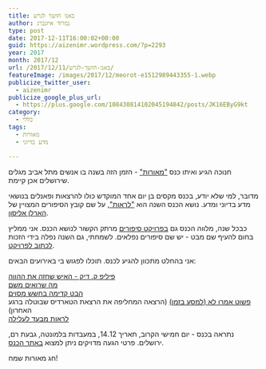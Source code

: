 ```yaml
---
title: באנו חושך לגרש
author: נמרוד איזנברג
type: post
date: 2017-12-11T16:00:02+00:00
guid: https://aizenimr.wordpress.com/?p=2293
year: 2017
month: 2017/12
url: /2017/12/11/באנו-חושך-לגרש/
featureImage: /images/2017/12/meorot-e1512989443355-1.webp
publicize_twitter_user:
  - aizenimr
publicize_google_plus_url:
  - https://plus.google.com/108430814102045194842/posts/JK16EByG9kt
category:
  - כללי
tags:
  - מאורות
  - מדע בדיוני

---
```

חנוכה הגיע ואיתו כנס ["מאורות"](https://meorot.sf-f.org.il/2017/) - הזמן הזה בשנה בו אנשים מתל אביב מגלים שירושלים אכן קיימת.

מדובר, למי שלא יודע, בכנס מקסים בן יום אחד המוקדש כולו להרצאות ופאנלים בנושאי מדע בדיוני ומדע. נושא הכנס השנה הוא ["לראות"](https://en.wikipedia.org/wiki/Strange_Wine), על שם קובץ הסיפורים המצויין של [הארלן אליסון](http://harlanellison.com/).

כבכל שנה, מלווה הכנס גם [בפרויקט סיפורים](https://meorot.sf-f.org.il/2017/index-8.html) מרתק הקשור לנושא הכנס. אני ממליץ בחום להעיף שם מבט - יש שם סיפורים נפלאים. לשמחתי, גם השנה נפלה בידי הזכות [לכתוב לפרויקט](https://meorot.sf-f.org.il/2017/index-29.html).

אני בהחלט מתכוון להגיע לכנס. תוכלו לפגוש בי באירועים הבאים:

[פיליפ ק. דיק - האיש שחזה את ההווה](https://meorot.sf-f.org.il/program2017/event/%d7%a4%d7%99%d7%9c%d7%99%d7%a4-%d7%a7-%d7%93%d7%99%d7%a7-%d7%94%d7%90%d7%99%d7%a9-%d7%a9%d7%97%d7%96%d7%94-%d7%90%d7%aa-%d7%94%d7%94%d7%95%d7%95%d7%94/)  
[מה שרואים משם](https://meorot.sf-f.org.il/program2017/event/%d7%9e%d7%94-%d7%a9%d7%a8%d7%95%d7%90%d7%99%d7%9d-%d7%9e%d7%a9%d7%9d/)  
[הבט קדימה בחשש מסוים](https://meorot.sf-f.org.il/program2017/event/%d7%94%d7%91%d7%98-%d7%a7%d7%93%d7%99%d7%9e%d7%94-%d7%91%d7%97%d7%a9%d7%a9-%d7%9e%d7%a1%d7%95%d7%99%d7%9d/)\
[פשוט אמרו לא (למסע בזמן)](https://meorot.sf-f.org.il/program2017/event/%d7%a4%d7%a9%d7%95%d7%98-%d7%90%d7%9e%d7%a8%d7%95-%d7%9c%d7%90-%d7%9c%d7%9e%d7%a1%d7%a2-%d7%91%d7%96%d7%9e%d7%9f/) (הרצאה המחליפה את הרצאת הטארדיס שבוטלה ברגע האחרון)  
[לראות מבעד לעלילה](https://meorot.sf-f.org.il/program2017/event/%d7%9c%d7%a8%d7%90%d7%95%d7%aa-%d7%9e%d7%91%d7%a2%d7%93-%d7%9c%d7%a2%d7%9c%d7%99%d7%9c%d7%94/)

נתראה בכנס - יום חמישי הקרוב, תאריך 14.12, במעבדות בלמונטה, גבעת רם, ירושלים. פרטי הגעה מדויקים ניתן למצוא [באתר הכנס](https://meorot.sf-f.org.il/2017/index-6.html).

חג מאורות שמח!